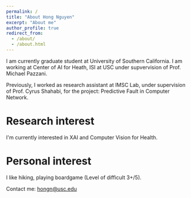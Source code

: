 ```yaml
---
permalink: /
title: "About Hong Nguyen"
excerpt: "About me"
author_profile: true
redirect_from: 
  - /about/
  - /about.html
---
```


I am currently graduate student at University of Southern California. I am working at Center of AI for Heath, ISI at USC under supvervision of Prof. Michael Pazzani. 

Previously, I worked as research assistant at IMSC Lab, under supervision of Prof. Cyrus Shahabi, for the project: Predictive Fault in Computer Network.

Research interest
======
I'm currently interested in XAI and Computer Vision for Health.

Personal interest
======
I like hiking, playing boardgame (Level of difficult 3+/5).

Contact me: hongn@usc.edu

